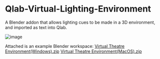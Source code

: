 # Qlab-Virtual-Lighting-Environment
A Blender addon that allows lighting cues to be made in a 3D environment, and imported as text into Qlab.

![image](https://github.com/user-attachments/assets/f80ccac7-e8e4-457e-be21-c612ff3dd1ba)

Attached is an example Blender workspace: 
[Virtual Theatre Environment(Windows).zip](https://github.com/user-attachments/files/17723144/Virtual.Theatre.Environment.Windows.zip)
[Virtual Theatre Environment(MacOS).zip](https://github.com/user-attachments/files/17723145/Virtual.Theatre.Environment.MacOS.zip)
